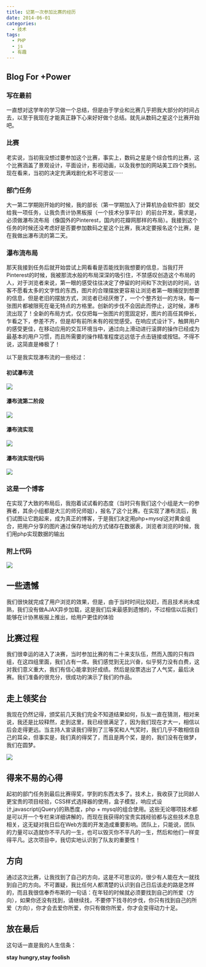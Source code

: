 ```yaml
---
title: 记第一次参加比赛的经历
date: 2014-06-01
categories:
  - 技术
tags: 
  - PHP
  - js
  - 有趣
---
```


## Blog For +Power

### 写在最前

一直想对这学年的学习做一个总结，但是由于学业和比赛几乎把我大部分的时间占去，以至于我现在才能真正静下心来好好做个总结。就先从数码之星这个比赛开始吧。

### 比赛

老实说，当初我没想过要参加这个比赛，事实上，数码之星是个综合性的比赛，这个比赛涵盖了景观设计，平面设计，影视动画，以及我参加的网站美工四个类别。现在看来，当初的决定充满戏剧化和不可思议······

### 部门任务

大一第二学期刚开始的时候，我的部长（第一学期加入了计算机协会软件部）就交给我一项任务，让我负责计协黑板报（一个技术分享平台）的前台开发，需求是，必须做瀑布流布局（像国外的Pinterest，国内的花瓣网那样的布局）。我接到这个任务的时候还没考虑好是否要参加数码之星这个比赛，我决定要报名这个比赛，是在我做出瀑布流的第二天。

### 瀑布流布局

那天我接到任务后就开始尝试上网看看是否能找到我想要的信息，当我打开Pinterest的时候，我被那流水般的布局深深的吸引住，不禁感叹创造这个布局的人，对于浏览者来说，第一眼的感受往往决定了停留的时间和下次到访的时间，访客不愿看太多的文字性的东西，图片的合理摆放更容易让浏览者第一眼捕捉到想要的信息，但是老旧的摆放方式，浏览者已经厌倦了，一个个整齐划一的方块，每一张图片都被限死在毫无特点的方格里。创新的步伐不会因此而停止，这时候，瀑布流出现了！全新的布局方式，仅仅把每一张图片的宽固定好，图片的高任其伸长，乍看之下，参差不齐，但是却有前所未有的视觉感受。在响应式设计下，触屏用户的感受更佳，在移动应用的交互环境当中，通过向上滑动进行滚屏的操作已经成为最基本的用户习惯，而且所需要的操作精准程度远远低于点击链接或按钮。不得不说，这简直是棒极了！

以下是我实现瀑布流的一些经过：

#### 初试瀑布流
 ![](/images/第一次参加比赛/20151017010407310.jpg)
#### 瀑布流第二阶段
![](/images/第一次参加比赛/20151017010435743.jpg)
#### 瀑布流实现
![](/images/第一次参加比赛/20151017010459553.jpg)
#### 瀑布流实现代码
![](/images/第一次参加比赛/20151017010521612.jpg)

### 这是一个博客

在实现了大致的布局后，我抱着试试看的态度（当时只有我们这个小组是大一的参赛者，其余小组都是大三的师兄师姐），报名了这个比赛。在实现了瀑布流后，我们试图让它跑起来，成为真正的博客，于是我们决定用php+mysql这对黄金组合，把用户分享的图片通过保存地址的方式储存在数据表，浏览者浏览的时候，我们用php实现数据的输出

### 附上代码

![](/images/第一次参加比赛/20151017010537445.jpg)

## 一些遗憾

我们很快就完成了用户浏览的效果，但是，由于当时时间比较赶，而且技术尚未成熟，我们没有做AJAX异步加载，这是我们后来最感到遗憾的，不过相信以后我们能够在计协黑板报上推出，给用户更佳的体验

## 比赛过程

我们很幸运的进入了决赛，当时参加比赛的有二十来支队伍，然而入围的只有四组，在这四组里面，我们占有一席。我们感觉到无比兴奋，似乎努力没有白费，这对我们意义重大，我们有信心能拿到好成绩。然后是投票选出了人气奖，最后决赛。我们准备的很充分，很成功的演示了我们的作品。

## 走上领奖台

我现在仍然记得，颁奖前几天我们完全不知道结果如何，队友一直在猜测，相对来说，我还是比较释然，走到这里，我已经很满足了，因为我们现在才大一，相信以后会走得更远。当主持人宣读我们得到了三等奖和人气奖时，我们几乎不敢相信自己的耳朵，但事实是，我们真的得奖了，而且是两个奖，是的，我们没有在做梦，我们在圆梦。

![](/images/第一次参加比赛/20140601.jpg)

## 得来不易的心得

起初的部门任务到最后比赛得奖，学到的东西太多了。技术上，我收获了比同龄人更宝贵的项目经验，CSS样式选择器的使用，盒子模型，响应式设计,javascript(jQuery)的熟悉度，php + mysql的组合使用。这些无论哪项技术都是可以开一个专栏来详细讲解的，而现在我获得的宝贵实践经验都与这些技术息息相关，这无疑对我日后在Web方面的开发造成重要影响。团队上，只能说，团队的力量可以造就你不平凡的一生，也可以毁灭你不平凡的一生，然后和他们一样变得平凡。这次项目中，我切实地认识到了队友的重要性！

## 方向
通过这次比赛，让我找到了自己的方向，这是不可思议的，很少有人能在大一就找到自己的方向。不可置疑，我比任何人都清楚的认识到自己日后该走的路是怎样的，而且我很信奉乔布斯的一句话：在年轻的时候就必须要找到自己的所爱（方向），如果你还没有找到，请继续找，不要停下找寻的步伐，你只有找到自己的所爱（方向），你才会去爱你所爱，你只有做你所爱，你才会变得动力十足。

## 放在最后

这句话一直是我的人生信条：  

**stay hungry,stay foolish**


        

